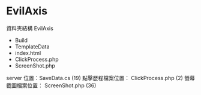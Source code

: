 # EvilAxis

資料夾結構
EvilAxis
  - Build
  - TemplateData
  - index.html
  - ClickProcess.php
  - ScreenShot.php

server 位置：SaveData.cs (19)
點擊歷程檔案位置： ClickProcess.php (2)
螢幕截圖檔案位置： ScreenShot.php (36)
